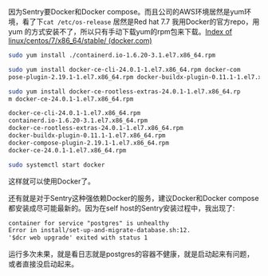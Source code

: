 因为Sentry要Docker和Docker compose。而且公司的AWS环境居然是yum环境，看了下`cat /etc/os-release` 居然是Red hat 7.7 我用Docker的官方repo，用yum 的方式安装不了，所以只有手动下载yum的rpm包来下载。[Index of linux/centos/7/x86_64/stable/ (docker.com)](https://download.docker.com/linux/centos/7/x86_64/stable/) 

```bash
sudo yum install ./containerd.io-1.6.20-3.1.el7.x86_64.rpm

sudo yum install docker-ce-cli-24.0.1-1.el7.x86_64.rpm docker-com  
pose-plugin-2.19.1-1.el7.x86_64.rpm docker-buildx-plugin-0.11.1-1.el7.x86_64.rpm

sudo yum install docker-ce-rootless-extras-24.0.1-1.el7.x86_64.rp  
m docker-ce-24.0.1-1.el7.x86_64.rpm
```

```txt
docker-ce-cli-24.0.1-1.el7.x86_64.rpm  
containerd.io-1.6.20-3.1.el7.x86_64.rpm 
docker-ce-rootless-extras-24.0.1-1.el7.x86_64.rpm  
docker-buildx-plugin-0.11.1-1.el7.x86_64.rpm 
docker-compose-plugin-2.19.1-1.el7.x86_64.rpm  
docker-ce-24.0.1-1.el7.x86_64.rpm
```


```bash
sudo systemctl start docker
```

这样就可以使用Docker了。

还有就是对于Sentry这种强依赖Docker的服务，建议Docker和Docker compose都安装成尽可能最新的。因为在self host的Sentry安装过程中，我出现了:

```txt
container for service "postgres" is unhealthy
Error in install/set-up-and-migrate-database.sh:12.
'$dcr web upgrade' exited with status 1
```

运行多次未果，就是看日志就是postgres的容器不健康，就是启动起来有问题，或者直接没启动起来。